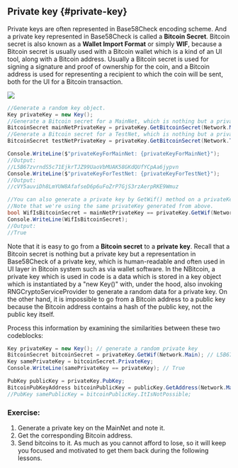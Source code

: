 ## Private key {#private-key}

Private keys are often represented in Base58Check encoding scheme. And a private key represented in Base58Check is called a **Bitcoin Secret**. Bitcoin secret is also known as a **Wallet Import Format** or simply **WIF**, because a Bitcoin secret is usually used with a Bitcoin wallet which is a kind of an UI tool, along with a Bitcoin address. Usually a Bitcoin secret is used for signing a signature and proof of ownership for the coin, and a Bitcoin address is used for representing a recipient to which the coin will be sent, both for the UI for a Bitcoin transaction.

![](../assets/BitcoinSecret.png)  

```cs  
//Generate a random key object.
Key privateKey = new Key(); 
//Generate a Bitcoin secret for a MainNet, which is nothing but a private key represented in Base58Check.
BitcoinSecret mainNetPrivateKey = privateKey.GetBitcoinSecret(Network.Main);
//Generate a Bitcoin secret for a TestNet, which is nothing but a private key represented in Base58Check.
BitcoinSecret testNetPrivateKey = privateKey.GetBitcoinSecret(Network.TestNet);

Console.WriteLine($"privateKeyForMainNet: {privateKeyForMainNet}"); 
//Output:
//L5B67zvrndS5c71EjkrTJZ99UaoVbMUAK58GKdQUfYCpAa6jypvn
Console.WriteLine($"privateKeyForTestNet: {privateKeyForTestNet}"); 
//Output:
//cVY5auviDh8LmYUW8AfafseD6p6uFoZrP7GjS3rzAerpRKE9Wmuz

//You can also generate a private key by GetWif() method on a privateKey by specifying a network type.
//Note that we're using the same privateKey generated from above.
bool WifIsBitcoinSecret = mainNetPrivateKey == privateKey.GetWif(Network.Main);
Console.WriteLine(WifIsBitcoinSecret); 
//Output:
//True
```  

Note that it is easy to go from a **Bitcoin secret** to a **private key**.
Recall that a Bitcoin secret is nothing but a private key but a representation in Base58Check of a private key, which is human-readable and often used in UI layer in Bitcoin system such as via wallet software. In the NBitcoin, a private key which is used in code is a data which is stored in a key object which is instantiated by a "new Key()" with, under the hood, also invoking RNGCryptoServiceProvider to generate a random data for a private key.
On the other hand, it is impossible to go from a Bitcoin address to a public key because the Bitcoin address contains a hash of the public key, not the public key itself.  

Process this information by examining the similarities between these two codeblocks:  

```cs
Key privateKey = new Key(); // generate a random private key
BitcoinSecret bitcoinSecret = privateKey.GetWif(Network.Main); // L5B67zvrndS5c71EjkrTJZ99UaoVbMUAK58GKdQUfYCpAa6jypvn
Key samePrivateKey = bitcoinSecret.PrivateKey;
Console.WriteLine(samePrivateKey == privateKey); // True
```  

```cs
PubKey publicKey = privateKey.PubKey;
BitcoinPubKeyAddress bitcoinPublicKey = publicKey.GetAddress(Network.Main); // 1PUYsjwfNmX64wS368ZR5FMouTtUmvtmTY
//PubKey samePublicKey = bitcoinPublicKey.ItIsNotPossible;
```  

### Exercise:
1. Generate a private key on the MainNet and note it.
2. Get the corresponding Bitcoin address.
3. Send bitcoins to it. As much as you cannot afford to lose, so it will keep you focused and motivated to get them back during the following lessons.
